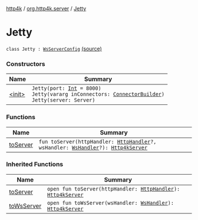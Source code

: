[http4k](../../index.md) / [org.http4k.server](../index.md) / [Jetty](./index.md)

# Jetty

`class Jetty : `[`WsServerConfig`](../-ws-server-config/index.md) [(source)](https://github.com/http4k/http4k/blob/master/http4k-server-jetty/src/main/kotlin/org/http4k/server/jetty.kt#L21)

### Constructors

| Name | Summary |
|---|---|
| [&lt;init&gt;](-init-.md) | `Jetty(port: `[`Int`](https://kotlinlang.org/api/latest/jvm/stdlib/kotlin/-int/index.html)` = 8000)`<br>`Jetty(vararg inConnectors: `[`ConnectorBuilder`](../-connector-builder.md)`)`<br>`Jetty(server: Server)` |

### Functions

| Name | Summary |
|---|---|
| [toServer](to-server.md) | `fun toServer(httpHandler: `[`HttpHandler`](../../org.http4k.core/-http-handler.md)`?, wsHandler: `[`WsHandler`](../../org.http4k.websocket/-ws-handler.md)`?): `[`Http4kServer`](../-http4k-server/index.md) |

### Inherited Functions

| Name | Summary |
|---|---|
| [toServer](../-ws-server-config/to-server.md) | `open fun toServer(httpHandler: `[`HttpHandler`](../../org.http4k.core/-http-handler.md)`): `[`Http4kServer`](../-http4k-server/index.md) |
| [toWsServer](../-ws-server-config/to-ws-server.md) | `open fun toWsServer(wsHandler: `[`WsHandler`](../../org.http4k.websocket/-ws-handler.md)`): `[`Http4kServer`](../-http4k-server/index.md) |
